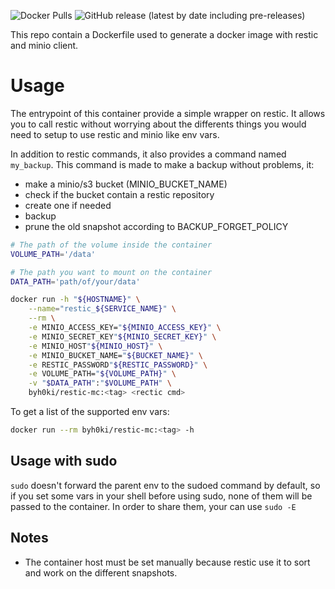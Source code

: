 ![Docker Pulls](https://img.shields.io/docker/pulls/byh0ki/restic-mc)
![GitHub release (latest by date including pre-releases)](https://img.shields.io/github/v/release/Byh0ki/docker-restic-mc?include_prereleases)

This repo contain a Dockerfile used to generate a docker image with restic and
minio client.

# Usage

The entrypoint of this container provide a simple wrapper on restic. It allows
you to call restic without worrying about the differents things you would need
to setup to use restic and minio like env vars.

In addition to restic commands, it also provides a command named `my_backup`.
This command is made to make a backup without problems, it:
- make a minio/s3 bucket (MINIO_BUCKET_NAME)
- check if the bucket contain a restic repository
- create one if needed
- backup
- prune the old snapshot according to BACKUP_FORGET_POLICY

```bash
# The path of the volume inside the container
VOLUME_PATH='/data'

# The path you want to mount on the container
DATA_PATH='path/of/your/data'

docker run -h "${HOSTNAME}" \
    --name="restic_${SERVICE_NAME}" \
    --rm \
    -e MINIO_ACCESS_KEY="${MINIO_ACCESS_KEY}" \
    -e MINIO_SECRET_KEY"${MINIO_SECRET_KEY}" \
    -e MINIO_HOST"${MINIO_HOST}" \
    -e MINIO_BUCKET_NAME="${BUCKET_NAME}" \
    -e RESTIC_PASSWORD"${RESTIC_PASSWORD}" \
    -e VOLUME_PATH="${VOLUME_PATH}" \
    -v "$DATA_PATH":"$VOLUME_PATH" \
    byh0ki/restic-mc:<tag> <rectic cmd>
```

To get a list of the supported env vars:
```bash
docker run --rm byh0ki/restic-mc:<tag> -h
```

## Usage with sudo
`sudo` doesn't forward the parent env to the sudoed command by default, so if
you set some vars in your shell before using sudo, none of them will be passed
to the container. In order to share them, your can use `sudo -E`

## Notes
- The container host must be set manually because restic use it to sort and work
on the different snapshots.
